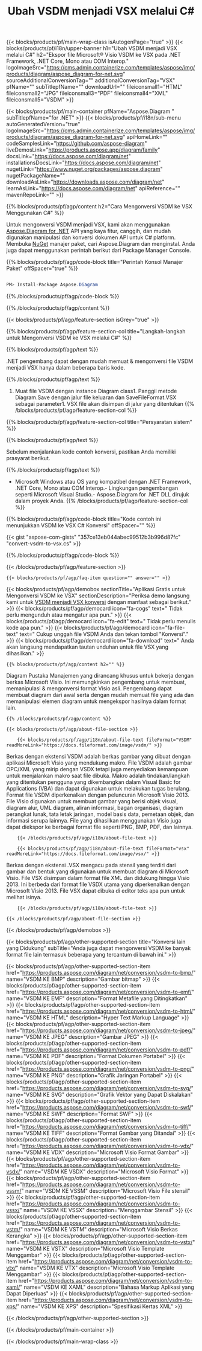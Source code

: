 ﻿---
title: Ubah VSDM menjadi VSX melalui C# 
weight: 630
url: /id/net/conversion/vsdm-to-vsx/ 
description: Kode contoh untuk konversi VSDM ke VSX C#. Gunakan API kode contoh untuk file VSDM batch ke konversi VSX dalam VB.NET, Asp.NET atau aplikasi berbasis .NET apa pun.
---
{{< blocks/products/pf/main-wrap-class isAutogenPage="true" >}}
{{< blocks/products/pf/i18n/upper-banner h1="Ubah VSDM menjadi VSX melalui C#" h2="Ekspor file Microsoft® Visio VSDM ke VSX pada .NET Framework, .NET Core, Mono atau COM Interop." logoImageSrc="https://cms.admin.containerize.com/templates/aspose/img/products/diagram/aspose_diagram-for-net.svg" sourceAdditionalConversionTag="" additionalConversionTag="VSX" pfName="" subTitlepfName="" downloadUrl="" fileiconsmall1="HTML" fileiconsmall2="JPG" fileiconsmall3="PDF" fileiconsmall4="XML" fileiconsmall5="VSDM" >}}

{{< blocks/products/pf/main-container pfName="Aspose.Diagram " subTitlepfName="for .NET" >}}
{{< blocks/products/pf/i18n/sub-menu autoGeneratedVersion="true" logoImageSrc="https://cms.admin.containerize.com/templates/aspose/img/products/diagram/aspose_diagram-for-net.svg" apiHomeLink="" codeSamplesLink="https://github.com/aspose-diagram" liveDemosLink="https://products.aspose.app/diagram/family" docsLink="https://docs.aspose.com/diagram/net" installationsDocsLink="https://docs.aspose.com/diagram/net" nugetLink="https://www.nuget.org/packages/aspose.diagram" nugetPackageName="" downloadAsLink="https://downloads.aspose.com/diagram/net" learnAsLink="https://docs.aspose.com/diagram/net" apiReference="" mavenRepoLink="" >}}

{{% blocks/products/pf/agp/content h2="Cara Mengonversi VSDM ke VSX Menggunakan C#" %}}

 Untuk mengonversi VSDM menjadi VSX, kami akan menggunakan
 [Aspose.Diagram for .NET](https://products.aspose.com/diagram/net) 
 API yang kaya fitur, canggih, dan mudah digunakan manipulasi dan konversi dokumen API untuk C# platform. Membuka
 [NuGet](https://www.nuget.org/packages/aspose.diagram) 
 manajer paket, cari
 Aspose.Diagram 
 dan menginstal. Anda juga dapat menggunakan perintah berikut dari Package Manager Console.

{{% blocks/products/pf/agp/code-block title="Perintah Konsol Manajer Paket" offSpacer="true" %}}

```cs

PM> Install-Package Aspose.Diagram


```

{{% /blocks/products/pf/agp/code-block %}}

{{% /blocks/products/pf/agp/content %}}

{{< blocks/products/pf/agp/feature-section isGrey="true" >}}

{{% blocks/products/pf/agp/feature-section-col title="Langkah-langkah untuk Mengonversi VSDM ke VSX melalui C#" %}}

{{% blocks/products/pf/agp/text %}}

 .NET pengembang dapat dengan mudah memuat & mengonversi file VSDM menjadi VSX hanya dalam beberapa baris kode.

{{% /blocks/products/pf/agp/text %}}

1. Muat file VSDM dengan instance Diagram class1. Panggil metode Diagram.Save dengan jalur file keluaran dan SaveFileFormat.VSX sebagai parameter1. VSX file akan disimpan di jalur yang ditentukan
{{% /blocks/products/pf/agp/feature-section-col %}}

{{% blocks/products/pf/agp/feature-section-col title="Persyaratan sistem" %}}

{{% blocks/products/pf/agp/text %}}

 Sebelum menjalankan kode contoh konversi, pastikan Anda memiliki prasyarat berikut.

{{% /blocks/products/pf/agp/text %}}

- Microsoft Windows atau OS yang kompatibel dengan .NET Framework, .NET Core, Mono atau COM Interop.- Lingkungan pengembangan seperti Microsoft Visual Studio.- Aspose.Diagram for .NET DLL dirujuk dalam proyek Anda.
{{% /blocks/products/pf/agp/feature-section-col %}}

{{% blocks/products/pf/agp/code-block title="Kode contoh ini menunjukkan VSDM ke VSX C# Konversi" offSpacer="" %}}

{{< gist "aspose-com-gists" "357ce13eb044abec99512b3b996d87fc" "convert-vsdm-to-vsx.cs" >}}

{{% /blocks/products/pf/agp/code-block %}}

{{< /blocks/products/pf/agp/feature-section >}}

    {{< blocks/products/pf/agp/faq-item question="" answer="" >}}
 

<!-- aboutfile Starts -->

{{< blocks/products/pf/agp/demobox sectionTitle="Aplikasi Gratis untuk Mengonversi VSDM ke VSX" sectionDescription="Periksa demo langsung kami untuk [VSDM menjadi VSX konversi](https://products.aspose.app/diagram/conversion/vsdm-to-vsx) dengan manfaat sebagai berikut." >}}
        {{< blocks/products/pf/agp/democard icon="fa-cogs" text=" Tidak perlu mengunduh atau mengatur apa pun." >}}
        {{< blocks/products/pf/agp/democard icon="fa-edit" text=" Tidak perlu menulis kode apa pun." >}}
        {{< blocks/products/pf/agp/democard icon="fa-file-text" text=" Cukup unggah file VSDM Anda dan tekan tombol \"Konversi\"." >}}
        {{< blocks/products/pf/agp/democard icon="fa-download" text=" Anda akan langsung mendapatkan tautan unduhan untuk file VSX yang dihasilkan." >}}

    {{% blocks/products/pf/agp/content h2="" %}}

 Diagram Pustaka Manajemen yang dirancang khusus untuk bekerja dengan berkas Microsoft Visio. Ini memungkinkan pengembang untuk membuat, memanipulasi & mengonversi format Visio asli. Pengembang dapat membuat diagram dari awal serta dengan mudah memuat file yang ada dan memanipulasi elemen diagram untuk mengekspor hasilnya dalam format lain.



    {{% /blocks/products/pf/agp/content %}}

    {{< blocks/products/pf/agp/about-file-section >}}

        {{< blocks/products/pf/agp/i18n/about-file-text fileFormat="VSDM" readMoreLink="https://docs.fileformat.com/image/vsdm/" >}}
Berkas dengan ekstensi VSDM adalah berkas gambar yang dibuat dengan aplikasi Microsoft Visio yang mendukung makro. File VSDM adalah gambar OPC/XML yang mirip dengan VSDX tetapi juga menyediakan kemampuan untuk menjalankan makro saat file dibuka. Makro adalah tindakan/langkah yang ditentukan pengguna yang dikembangkan dalam Visual Basic for Applications (VBA) dan dapat digunakan untuk melakukan tugas berulang. Format file VSDM diperkenalkan dengan peluncuran Microsoft Visio 2013. File Visio digunakan untuk membuat gambar yang berisi objek visual, diagram alur, UML diagram, aliran informasi, bagan organisasi, diagram perangkat lunak, tata letak jaringan, model basis data, pemetaan objek, dan informasi serupa lainnya. File yang dihasilkan menggunakan Visio juga dapat diekspor ke berbagai format file seperti PNG, BMP, PDF, dan lainnya.

        {{< /blocks/products/pf/agp/i18n/about-file-text >}}

        {{< blocks/products/pf/agp/i18n/about-file-text fileFormat="vsx" readMoreLink="https://docs.fileformat.com/image/vsx/" >}}
Berkas dengan ekstensi .VSX mengacu pada stensil yang terdiri dari gambar dan bentuk yang digunakan untuk membuat diagram di Microsoft Visio. File VSX disimpan dalam format file XML dan didukung hingga Visio 2013. Ini berbeda dari format file VSDX utama yang diperkenalkan dengan Microsoft Visio 2013. File VSX dapat dibuka di editor teks apa pun untuk melihat isinya.

        {{< /blocks/products/pf/agp/i18n/about-file-text >}}

    {{< /blocks/products/pf/agp/about-file-section >}}

{{< /blocks/products/pf/agp/demobox >}}

<!-- aboutfile Ends -->

{{< blocks/products/pf/agp/other-supported-section title="Konversi lain yang Didukung" subTitle="Anda juga dapat mengonversi VSDM ke banyak format file lain termasuk beberapa yang tercantum di bawah ini." >}}

{{< blocks/products/pf/agp/other-supported-section-item href="https://products.aspose.com/diagram/net/conversion/vsdm-to-bmp/" name="VSDM KE BMP" description="Gambar bitmap" >}}
{{< blocks/products/pf/agp/other-supported-section-item href="https://products.aspose.com/diagram/net/conversion/vsdm-to-emf/" name="VSDM KE EMF" description="Format Metafile yang Ditingkatkan" >}}
{{< blocks/products/pf/agp/other-supported-section-item href="https://products.aspose.com/diagram/net/conversion/vsdm-to-html/" name="VSDM KE HTML" description="Hyper Text Markup Language" >}}
{{< blocks/products/pf/agp/other-supported-section-item href="https://products.aspose.com/diagram/net/conversion/vsdm-to-jpeg/" name="VSDM KE JPEG" description="Gambar JPEG" >}}
{{< blocks/products/pf/agp/other-supported-section-item href="https://products.aspose.com/diagram/net/conversion/vsdm-to-pdf/" name="VSDM KE PDF" description="Format Dokumen Portabel" >}}
{{< blocks/products/pf/agp/other-supported-section-item href="https://products.aspose.com/diagram/net/conversion/vsdm-to-png/" name="VSDM KE PNG" description="Grafik Jaringan Portabel" >}}
{{< blocks/products/pf/agp/other-supported-section-item href="https://products.aspose.com/diagram/net/conversion/vsdm-to-svg/" name="VSDM KE SVG" description="Grafik Vektor yang Dapat Diskalakan" >}}
{{< blocks/products/pf/agp/other-supported-section-item href="https://products.aspose.com/diagram/net/conversion/vsdm-to-swf/" name="VSDM KE SWF" description="Format SWF" >}}
{{< blocks/products/pf/agp/other-supported-section-item href="https://products.aspose.com/diagram/net/conversion/vsdm-to-tiff/" name="VSDM KE TIFF" description="Format Gambar yang Ditandai" >}}
{{< blocks/products/pf/agp/other-supported-section-item href="https://products.aspose.com/diagram/net/conversion/vsdm-to-vdx/" name="VSDM KE VDX" description="Microsoft Visio Format Gambar" >}}
{{< blocks/products/pf/agp/other-supported-section-item href="https://products.aspose.com/diagram/net/conversion/vsdm-to-vsdx/" name="VSDM KE VSDX" description="Microsoft Visio Format" >}}
{{< blocks/products/pf/agp/other-supported-section-item href="https://products.aspose.com/diagram/net/conversion/vsdm-to-vssm/" name="VSDM KE VSSM" description="Microsoft Visio File stensil" >}}
{{< blocks/products/pf/agp/other-supported-section-item href="https://products.aspose.com/diagram/net/conversion/vsdm-to-vssx/" name="VSDM KE VSSX" description="Menggambar Stensil" >}}
{{< blocks/products/pf/agp/other-supported-section-item href="https://products.aspose.com/diagram/net/conversion/vsdm-to-vstm/" name="VSDM KE VSTM" description="Microsoft Visio Berkas Kerangka" >}}
{{< blocks/products/pf/agp/other-supported-section-item href="https://products.aspose.com/diagram/net/conversion/vsdm-to-vstx/" name="VSDM KE VSTX" description="Microsoft Visio Template Menggambar" >}}
{{< blocks/products/pf/agp/other-supported-section-item href="https://products.aspose.com/diagram/net/conversion/vsdm-to-vtx/" name="VSDM KE VTX" description="Microsoft Visio Template Menggambar" >}}
{{< blocks/products/pf/agp/other-supported-section-item href="https://products.aspose.com/diagram/net/conversion/vsdm-to-xaml/" name="VSDM KE XAML" description="Bahasa Markup Aplikasi yang Dapat Diperluas" >}}
{{< blocks/products/pf/agp/other-supported-section-item href="https://products.aspose.com/diagram/net/conversion/vsdm-to-xps/" name="VSDM KE XPS" description="Spesifikasi Kertas XML" >}}

{{< /blocks/products/pf/agp/other-supported-section >}}

{{< /blocks/products/pf/main-container >}}
    
{{< /blocks/products/pf/main-wrap-class >}}